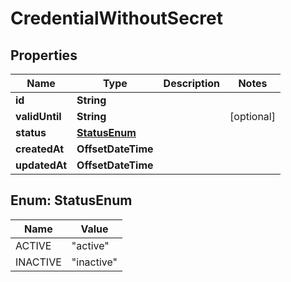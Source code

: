 

# CredentialWithoutSecret


## Properties

| Name | Type | Description | Notes |
|------------ | ------------- | ------------- | -------------|
|**id** | **String** |  |  |
|**validUntil** | **String** |  |  [optional] |
|**status** | [**StatusEnum**](#StatusEnum) |  |  |
|**createdAt** | **OffsetDateTime** |  |  |
|**updatedAt** | **OffsetDateTime** |  |  |



## Enum: StatusEnum

| Name | Value |
|---- | -----|
| ACTIVE | &quot;active&quot; |
| INACTIVE | &quot;inactive&quot; |



